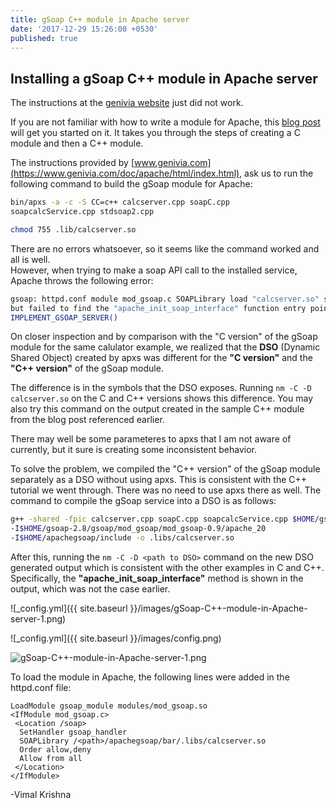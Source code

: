 ```yaml
---
title: gSoap C++ module in Apache server
date: '2017-12-29 15:26:00 +0530'
published: true
---
```


## Installing a gSoap C++ module in Apache server

The instructions at the [genivia website](https://www.genivia.com/doc/apache/html/index.html) just did not work.

If you are not familiar with how to write a module for Apache, this [blog post](http://theunixtips.com/howto-develop-apache-module-in-c/) will get you started on it. It takes you through the steps of creating a C module and then a C++ module.

The instructions provided by [www.genivia.com](https://www.genivia.com/doc/apache/html/index.html), ask us to run the following command to build the gSoap module for Apache:  
```bash
bin/apxs -a -c -S CC=c++ calcserver.cpp soapC.cpp 
soapcalcService.cpp stdsoap2.cpp

chmod 755 .lib/calcserver.so
```

There are no errors whatsoever, so it seems like the command worked and all is well.  
However, when trying to make a soap API call to the installed service, Apache throws the following error:  
````bash
gsoap: httpd.conf module mod_gsoap.c SOAPLibrary load "calcserver.so" success,  
but failed to find the "apache_init_soap_interface" function entry point defined by  
IMPLEMENT_GSOAP_SERVER()
````

On closer inspection and by comparison with the "C version" of the gSoap module for the same calulator example, we realized that the **DSO** (Dynamic Shared Object) created by apxs was different for the **"C version"** and the **"C++ version"** of the gSoap module.  

The difference is in the symbols that the DSO exposes. Running ````nm -C -D calcserver.so```` on the C and C++ versions shows this difference. You may also try this command on the output created in the sample C++ module from the blog post referenced earlier.

There may well be some parameteres to apxs that I am not aware of currently, but it sure is creating some inconsistent behavior. 

To solve the problem, we compiled the "C++ version" of the gSoap module separately as a DSO without using apxs. This is consistent with the C++ tutorial we went through. There was no need to use apxs there as well. The command to compile the gSoap service into a DSO is as follows: 
````bash
g++ -shared -fpic calcserver.cpp soapC.cpp soapcalcService.cpp $HOME/gsoap-2.8/gsoap/stdsoap2.cpp  
-I$HOME/gsoap-2.8/gsoap/mod_gsoap/mod_gsoap-0.9/apache_20 
-I$HOME/apachegsoap/include -o .libs/calcserver.so
````

After this, running the ````nm -C -D <path to DSO>```` command on the new DSO generated output which is consistent with the other examples in C and C++. Specifically, the **"apache_init_soap_interface"** method is shown in the output, which was not the case earlier.

![_config.yml]({{ site.baseurl }}/images/gSoap-C++-module-in-Apache-server-1.png)

![_config.yml]({{ site.baseurl }}/images/config.png)

![gSoap-C++-module-in-Apache-server-1.png]({{site.baseurl}}/_posts/gSoap-C++-module-in-Apache-server-1.png)


To load the module in Apache, the following lines were added in the httpd.conf file:
````ApacheConf
LoadModule gsoap_module modules/mod_gsoap.so
<IfModule mod_gsoap.c>
 <Location /soap>
  SetHandler gsoap_handler
  SOAPLibrary /<path>/apachegsoap/bar/.libs/calcserver.so
  Order allow,deny
  Allow from all
 </Location>
</IfModule>
````  
-Vimal Krishna
